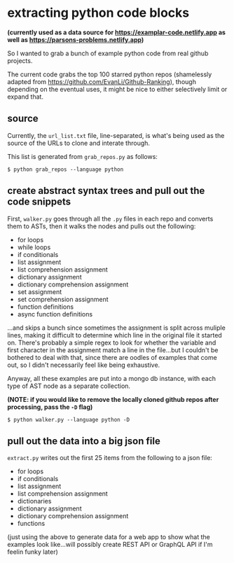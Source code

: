 # extracting python code blocks

**(currently used as a data source for https://examplar-code.netlify.app as well as https://parsons-problems.netlify.app)**

So I wanted to grab a bunch of example python code from real github projects.

The current code grabs the top 100 starred python repos (shamelessly adapted from https://github.com/EvanLi/Github-Ranking), though depending on the eventual uses, it might be nice to either selectively limit or expand that.

## source

Currently, the `url_list.txt` file, line-separated, is what's being used as the source of the URLs to clone and interate through.

This list is generated from `grab_repos.py` as follows:

```
$ python grab_repos --language python
```

## create abstract syntax trees and pull out the code snippets

First, `walker.py` goes through all the `.py` files in each repo and converts them to ASTs, then it walks the nodes and pulls out the following:

- for loops
- while loops
- if conditionals
- list assignment
- list comprehension assignment
- dictionary assignment
- dictionary comprehension assignment
- set assignment
- set comprehension assignment
- function definitions
- async function definitions

...and skips a bunch since sometimes the assignment is split across muliple lines, making it difficult to determine which line in the original file it started on. There's probably a simple regex to look for whether the variable and first character in the assignment match a line in the file...but I couldn't be bothered to deal with that, since there are oodles of examples that come out, so I didn't necessarily feel like being exhaustive.

Anyway, all these examples are put into a mongo db instance, with each type of AST node as a separate collection.

**(NOTE: if you would like to remove the locally cloned github repos after processing, pass the `-D` flag)**

```
$ python walker.py --language python -D
```

## pull out the data into a big json file

`extract.py` writes out the first 25 items from the following to a json file:

- for loops
- if conditionals
- list assignment
- list comprehension assignment
- dictionaries
- dictionary assignment
- dictionary comprehension assignment
- functions

(just using the above to generate data for a web app to show what the examples
look like...will possibly create REST API or GraphQL API if I'm feelin funky later)
